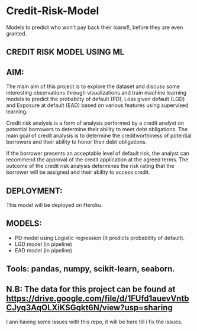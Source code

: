 # Credit-Risk-Model
Models to predict who won't pay back their loans!!, before they are even granted.
## CREDIT RISK MODEL USING ML
## AIM:
The main aim of this project is to explore the dataset and discuss some interesting observations through visualizations and train machine learning models to predict the probabilty of default (PD), Loss given default (LGD) and Exposure at default (EAD) based on various features using supervised learning.

Credit risk analysis is a form of analysis performed by a credit analyst on potential borrowers to determine their ability to meet debt obligations. The main goal of credit analysis is to determine the creditworthiness of potential borrowers and their ability to honor their debt obligations.

If the borrower presents an acceptable level of default risk, the analyst can recommend the approval of the credit application at the agreed terms. The outcome of the credit risk analysis determines the risk rating that the borrower will be assigned and their ability to access credit.

## DEPLOYMENT:
This model will be deployed on Heroku.

## MODELS:
- PD model using Logistic regression (It predicts probability of default).
- LGD model (in pipeline)
- EAD model (in pipeline)

## Tools: pandas, numpy, scikit-learn, seaborn.

## N.B: The data for this project can be found at https://drive.google.com/file/d/1FUfd1auevVntbCJyq3AqOLXiKSGqkt6N/view?usp=sharing
I ann having some issues with this repo, it will be here till i fix the issues.
